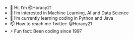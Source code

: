 - 👋 Hi, I’m @Horacy21
- 👀 I’m interested in Machine Learning, AI and Data Science
- 🌱 I’m currently learning coding in Python and Java
- 📫 How to reach me Twitter: @Horacy21
- ⚡ Fun fact: Been coding since 1997

<!---
Horacy21/Horacy21 is a ✨ special ✨ repository because its `README.md` (this file) appears on your GitHub profile.
You can click the Preview link to take a look at your changes.
--->
